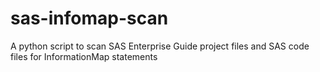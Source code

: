 # sas-infomap-scan
A python script to scan SAS Enterprise Guide project files and SAS code files for InformationMap statements

